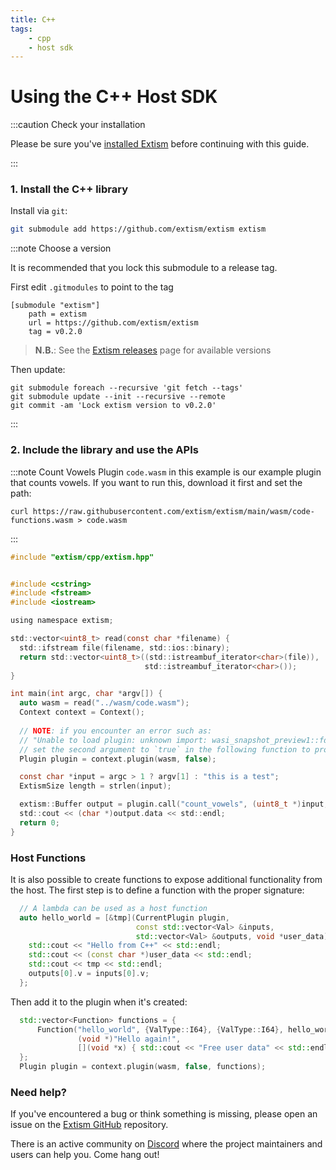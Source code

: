 ```yaml
---
title: C++
tags:
    - cpp
    - host sdk
---
```


# Using the C++ Host SDK


:::caution Check your installation

Please be sure you've [installed Extism](/docs/install) before continuing with this guide.

:::

### 1. Install the C++ library

Install via `git`:
```sh
git submodule add https://github.com/extism/extism extism
```

:::note Choose a version

It is recommended that you lock this submodule to a release tag.

First edit `.gitmodules` to point to the tag

```
[submodule "extism"]
	path = extism
	url = https://github.com/extism/extism
	tag = v0.2.0
```

> **N.B.**: See the [Extism releases](https://github.com/extism/extism/releases) page for available versions

Then update:

```
git submodule foreach --recursive 'git fetch --tags'
git submodule update --init --recursive --remote
git commit -am 'Lock extism version to v0.2.0'
```

:::

### 2. Include the library and use the APIs

:::note Count Vowels Plugin
`code.wasm` in this example is our example plugin that counts vowels. If you want to run this, download it first and set the path:

```
curl https://raw.githubusercontent.com/extism/extism/main/wasm/code-functions.wasm > code.wasm
```
:::

```c title=main.cpp
#include "extism/cpp/extism.hpp"


#include <cstring>
#include <fstream>
#include <iostream>

using namespace extism;

std::vector<uint8_t> read(const char *filename) {
  std::ifstream file(filename, std::ios::binary);
  return std::vector<uint8_t>((std::istreambuf_iterator<char>(file)),
                              std::istreambuf_iterator<char>());
}

int main(int argc, char *argv[]) {
  auto wasm = read("../wasm/code.wasm");
  Context context = Context();
  
  // NOTE: if you encounter an error such as: 
  // "Unable to load plugin: unknown import: wasi_snapshot_preview1::fd_write has not been defined"
  // set the second argument to `true` in the following function to provide WASI imports to your plugin.
  Plugin plugin = context.plugin(wasm, false);

  const char *input = argc > 1 ? argv[1] : "this is a test";
  ExtismSize length = strlen(input);

  extism::Buffer output = plugin.call("count_vowels", (uint8_t *)input, length);
  std::cout << (char *)output.data << std::endl;
  return 0;
}
```

### Host Functions

It is also possible to create functions to expose additional functionality from the host. The first step
is to define a function with the proper signature:

```cpp
  // A lambda can be used as a host function
  auto hello_world = [&tmp](CurrentPlugin plugin,
                            const std::vector<Val> &inputs,
                            std::vector<Val> &outputs, void *user_data) {
    std::cout << "Hello from C++" << std::endl;
    std::cout << (const char *)user_data << std::endl;
    std::cout << tmp << std::endl;
    outputs[0].v = inputs[0].v;
  };
```

Then add it to the plugin when it's created: 

```cpp
  std::vector<Function> functions = {
      Function("hello_world", {ValType::I64}, {ValType::I64}, hello_world,
               (void *)"Hello again!",
               [](void *x) { std::cout << "Free user data" << std::endl; }),
  };
  Plugin plugin = context.plugin(wasm, false, functions);
```




### Need help?

If you've encountered a bug or think something is missing, please open an issue on the [Extism GitHub](https://github.com/extism/extism) repository.

There is an active community on [Discord](https://discord.gg/cx3usBCWnc) where the project maintainers and users can help you. Come hang out!

